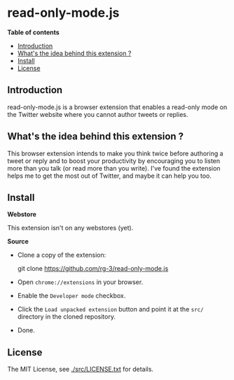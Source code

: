 # read-only-mode.js

**Table of contents**

* <a href='#introduction'>Introduction</a>
* <a href='#the-idea'>What's the idea behind this extension ?</a>
* <a href='#install'>Install</a>
* <a href='#license'>License</a>

## <a id='introduction'>Introduction</a>

read-only-mode.js is a browser extension that enables a read-only mode 
on the Twitter website where you cannot author tweets or replies.

## What's the idea behind this extension ?

This browser extension intends to make you think twice before authoring a 
tweet or reply and to boost your productivity by encouraging you to 
listen more than you talk (or read more than you write). I've found the 
extension helps me to get the most out of Twitter, and maybe it can help 
you too.

## <a id='install'> Install </a>

**Webstore**

This extension isn't on any webstores (yet).

**Source**

 * Clone a copy of the extension:

      git clone https://github.com/rg-3/read-only-mode.js

* Open `chrome://extensions` in your browser.

* Enable the `Developer mode` checkbox.

* Click the `Load unpacked extension` button and point it at 
  the `src/` directory in the cloned repository.

* Done.

## <a id='source'>License</a>

The MIT License, see [./src/LICENSE.txt](./src/LICENSE.txt) for details.